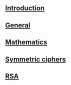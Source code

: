 ## [Introduction](Introduction/Introduction.md)

## [General](General/General.md)

## [Mathematics](Mathematics/Mathematics.md)

## [Symmetric ciphers](SymmetricCiphers/Symmetric-ciphers.md)

## [RSA](RSA/RSA.md)
